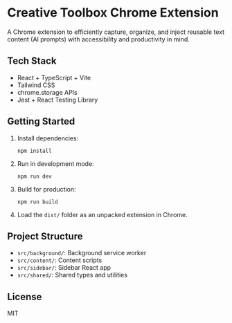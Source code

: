 # Creative Toolbox Chrome Extension

A Chrome extension to efficiently capture, organize, and inject reusable text content (AI prompts) with accessibility and productivity in mind.

## Tech Stack
- React + TypeScript + Vite
- Tailwind CSS
- chrome.storage APIs
- Jest + React Testing Library

## Getting Started

1. Install dependencies:
   ```
   npm install
   ```
2. Run in development mode:
   ```
   npm run dev
   ```
3. Build for production:
   ```
   npm run build
   ```
4. Load the `dist/` folder as an unpacked extension in Chrome.

## Project Structure

- `src/background/`: Background service worker
- `src/content/`: Content scripts
- `src/sidebar/`: Sidebar React app
- `src/shared/`: Shared types and utilities

## License
MIT
